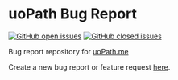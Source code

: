# uoPath Bug Report

[![GitHub open issues](https://img.shields.io/github/issues/uoPath/bug-report?style=flat-square&color=238636)](https://github.com/uoPath/bug-report/issues?q=is%3Aissue+is%3Aopen)
[![GitHub closed issues](https://img.shields.io/github/issues-closed/uoPath/bug-report?style=flat-square&color=8957e5)](https://github.com/uoPath/bug-report/issues?q=is%3Aissue+is%3Aclosed)

Bug report repository for [uoPath.me](https://uopath.me/)

Create a new bug report or feature request [here](https://github.com/uoPath/bug-report/issues/new/choose).
